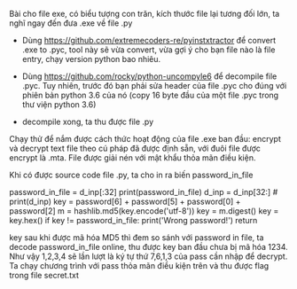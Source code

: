 Bài cho file exe, có biểu tượng con trăn, kích thước file lại tương đối lớn, ta nghĩ ngay đến đưa .exe về file .py

- Dùng https://github.com/extremecoders-re/pyinstxtractor
để convert .exe to .pyc, tool này sẽ vừa convert, vừa gợi ý cho bạn file nào là file entry, chạy version python bao nhiêu.

- Dùng https://github.com/rocky/python-uncompyle6 để decompile file .pyc. Tuy nhiên, trước đó bạn phải sửa header của file .pyc cho đúng với phiên bản python 3.6 của nó (copy 16 byte đầu của một file .pyc trong thư viện python 3.6)

- decompile xong, ta thu được file .py

Chạy thử để nắm được cách thức hoạt động của file .exe ban đầu: encrypt và decrypt text file theo cú pháp đã được định sẵn, với đuôi file được encrypt là .mta. File được giải nén với mật khẩu thỏa mãn điều kiện. 

Khi có được source code file .py, ta cho in ra biến password_in_file

password_in_file = d_inp[:32]
    print(password_in_file)
    d_inp = d_inp[32:]
    # print(d_inp)
    key = password[6] + password[5] + password[0] + password[2]
    m = hashlib.md5(key.encode('utf-8'))
    key = m.digest()
    key = key.hex()
    if key != password_in_file:
        print('Wrong password!')
        return
        
key sau khi được mã hóa MD5 thì đem so sánh với password in file, ta decode password_in_file online, thu được key ban đầu chưa bị mã hóa 1234. Như vậy 1,2,3,4 sẽ lần lượt là ký tự thứ 7,6,1,3 của pass cần nhập để decrypt. 
Ta chạy chương trình với pass thỏa mãn điều kiện trên và thu được flag trong file secret.txt

